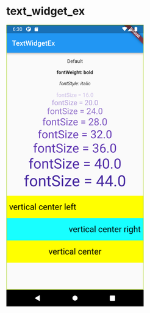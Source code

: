# text_widget_ex

<img src="https://github.com/nshiraki/flutter-sandbox/blob/main/text_widget_ex/screenshot/img.png" width="360px">
